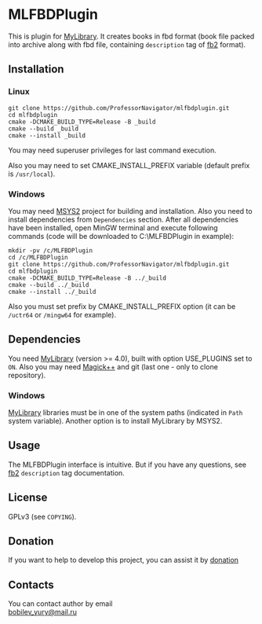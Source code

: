 # MLFBDPlugin
This is plugin for [MyLibrary](https://github.com/ProfessorNavigator/mylibrary). It creates books in fbd format (book file packed into archive along with fbd file, containing `description` tag of [fb2](https://github.com/gribuser/fb2) format).

## Installation
### Linux
`git clone https://github.com/ProfessorNavigator/mlfbdplugin.git` \
`cd mlfbdplugin` \
`cmake -DCMAKE_BUILD_TYPE=Release -B _build`\
`cmake --build _build`\
`cmake --install _build`

You may need superuser privileges for last command execution.

Also you may need to set CMAKE_INSTALL_PREFIX variable (default prefix is `/usr/local`).

### Windows
You may need [MSYS2](https://www.msys2.org/) project for building and installation. Also you need to install dependencies from `Dependencies` section. After all dependencies have been installed, open MinGW terminal and execute following commands (code will be downloaded to C:\MLFBDPlugin in example):

`mkdir -pv /c/MLFBDPlugin`\
`cd /c/MLFBDPlugin` \
`git clone https://github.com/ProfessorNavigator/mlfbdplugin.git` \
`cd mlfbdplugin`\
`cmake -DCMAKE_BUILD_TYPE=Release -B ../_build`\
`cmake --build ../_build`\
`cmake --install ../_build`

Also you must set prefix by CMAKE_INSTALL_PREFIX option (it can be `/uctr64` or `/mingw64` for example).

## Dependencies
You need [MyLibrary](https://github.com/ProfessorNavigator/mylibrary) (version >= 4.0), built with option USE_PLUGINS set to `ON`. Also you may need [Magick++](https://imagemagick.org/Magick++/) and git (last one - only to clone repository).

### Windows
[MyLibrary](https://github.com/ProfessorNavigator/mylibrary) libraries must be in one of the system paths (indicated in `Path` system variable). Another option is to install MyLibrary by MSYS2.

## Usage
The MLFBDPlugin interface is intuitive. But if you have any questions, see [fb2](https://github.com/gribuser/fb2) `description` tag documentation.

## License

GPLv3 (see `COPYING`).

## Donation

If you want to help to develop this project, you can assist it by [donation](https://yoomoney.ru/to/4100117795409573)

## Contacts

You can contact author by email \
bobilev_yury@mail.ru